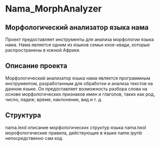 # Nama_MorphAnalyzer
## Морфологический анализатор языка нама
Проект предоставляет инструменты для анализа морфологии языка нама. Нама является одним из языков семьи кхое-квади, которые распространены в южной Африке.

## Описание проекта
Морфологический анализатор языка нама является программным инструментом, разработанным для обработки и анализа текстов на данном языке. Он предоставляет возможность разбора слова на основе морфологических признаков имен и глаголов, таких как род, число, падеж; время, наклонение, вид и т. д.

## Структура
nama.lexd описание морфологических структур языка  nama.twol морофологические правила, действующие в языке  name.ipynb непосредственно сам код
